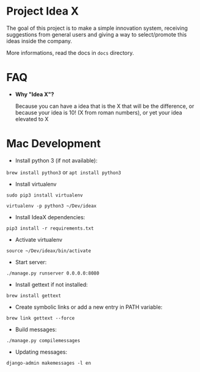 # Project Idea X

The goal of this project is to make a simple innovation system, receiving suggestions from general users and giving a way to select/promote this ideas inside the company.

More informations, read the docs in ```docs``` directory.

# FAQ

* **Why "Idea X"?**

   Because you can have a idea that is the X that will be the difference, or because your idea is 10! (X from roman numbers), or yet your idea elevated to X

# Mac Development

* Install python 3 (if not available):

`brew install python3` or `apt install python3`

* Install virtualenv

`sudo pip3 install virtualenv`

`virtualenv -p python3 ~/Dev/ideax`

* Install IdeaX dependencies:

`pip3 install -r requirements.txt`

* Activate virtualenv

`source ~/Dev/ideax/bin/activate`

* Start server:

`./manage.py runserver 0.0.0.0:8080`

* Install gettext if not installed:

`brew install gettext`

* Create symbolic links or add a new entry in PATH variable:

`brew link gettext --force`

* Build messages:

`./manage.py compilemessages`

* Updating messages:

`django-admin makemessages -l en`